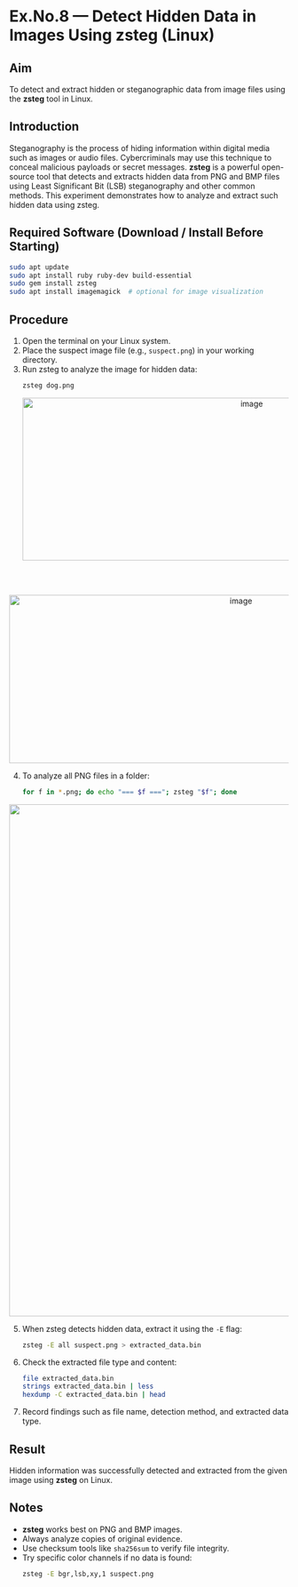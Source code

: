 
# Ex.No.8 — Detect Hidden Data in Images Using zsteg (Linux)

## Aim
To detect and extract hidden or steganographic data from image files using the **zsteg** tool in Linux.

## Introduction
Steganography is the process of hiding information within digital media such as images or audio files. Cybercriminals may use this technique to conceal malicious payloads or secret messages. **zsteg** is a powerful open-source tool that detects and extracts hidden data from PNG and BMP files using Least Significant Bit (LSB) steganography and other common methods. This experiment demonstrates how to analyze and extract such hidden data using zsteg.

## Required Software (Download / Install Before Starting)
```bash
sudo apt update
sudo apt install ruby ruby-dev build-essential
sudo gem install zsteg
sudo apt install imagemagick  # optional for image visualization
```

## Procedure
1. Open the terminal on your Linux system.  
2. Place the suspect image file (e.g., `suspect.png`) in your working directory.  
3. Run zsteg to analyze the image for hidden data:  
   ```bash
   zsteg dog.png
   ```
   <p align="center">
       <img width="811" height="293" alt="image" src="https://github.com/user-attachments/assets/7b2cf64d-d74e-499c-8908-906bbd9c6cae" />
   </p>
<br>
<br>
<p align="center">
   <img width="820" height="303" alt="image" src="https://github.com/user-attachments/assets/6284c368-417c-4d8b-9e0f-84bb7b771dbe" />
</p>

4. To analyze all PNG files in a folder:  
   ```bash
   for f in *.png; do echo "=== $f ==="; zsteg "$f"; done
   ```
<p align="center">
  <img width="1694" height="922" alt="image" src="https://github.com/user-attachments/assets/8cc4d624-4e9c-4cb0-a527-7248fae190ce" />
</p>


5. When zsteg detects hidden data, extract it using the `-E` flag:  
   ```bash
   zsteg -E all suspect.png > extracted_data.bin
   ```
6. Check the extracted file type and content:  
   ```bash
   file extracted_data.bin
   strings extracted_data.bin | less
   hexdump -C extracted_data.bin | head
   ```
7. Record findings such as file name, detection method, and extracted data type.



## Result
Hidden information was successfully detected and extracted from the given image using **zsteg** on Linux.

## Notes
- **zsteg** works best on PNG and BMP images.  
- Always analyze copies of original evidence.  
- Use checksum tools like `sha256sum` to verify file integrity.  
- Try specific color channels if no data is found:  
  ```bash
  zsteg -E bgr,lsb,xy,1 suspect.png
  ```

